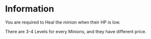 # Information

You are required to Heal the minion when their HP is low.

There are 3-4 Levels for every Minions, and they have different price.
